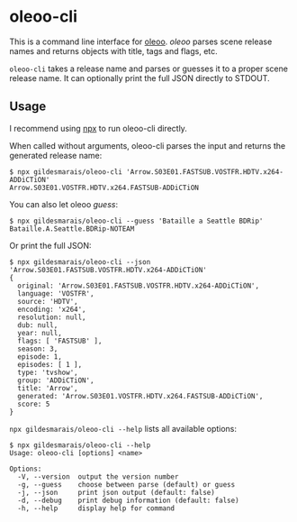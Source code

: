 # oleoo-cli

This is a command line interface for [oleoo](https://github.com/thcolin/oleoo). *oleoo* parses scene release names and returns objects with title, tags and flags, etc.

`oleoo-cli` takes a release name and parses or guesses it to a proper scene release name. It can optionally print the full JSON directly to STDOUT.

## Usage

I recommend using [npx](https://github.com/npm/npx) to run oleoo-cli directly.

When called without arguments, oleoo-cli parses the input and returns the generated release name:

```
$ npx gildesmarais/oleoo-cli 'Arrow.S03E01.FASTSUB.VOSTFR.HDTV.x264-ADDiCTiON'
Arrow.S03E01.VOSTFR.HDTV.x264.FASTSUB-ADDiCTiON
```

You can also let oleoo *guess*:

```
$ npx gildesmarais/oleoo-cli --guess 'Bataille a Seattle BDRip'
Bataille.A.Seattle.BDRip-NOTEAM
```

Or print the full JSON:

```
$ npx gildesmarais/oleoo-cli --json 'Arrow.S03E01.FASTSUB.VOSTFR.HDTV.x264-ADDiCTiON'
{
  original: 'Arrow.S03E01.FASTSUB.VOSTFR.HDTV.x264-ADDiCTiON',
  language: 'VOSTFR',
  source: 'HDTV',
  encoding: 'x264',
  resolution: null,
  dub: null,
  year: null,
  flags: [ 'FASTSUB' ],
  season: 3,
  episode: 1,
  episodes: [ 1 ],
  type: 'tvshow',
  group: 'ADDiCTiON',
  title: 'Arrow',
  generated: 'Arrow.S03E01.VOSTFR.HDTV.x264.FASTSUB-ADDiCTiON',
  score: 5
}
```

`npx gildesmarais/oleoo-cli --help` lists all available options:

```
$ npx gildesmarais/oleoo-cli --help
Usage: oleoo-cli [options] <name>

Options:
  -V, --version  output the version number
  -g, --guess    choose between parse (default) or guess
  -j, --json     print json output (default: false)
  -d, --debug    print debug information (default: false)
  -h, --help     display help for command
```
